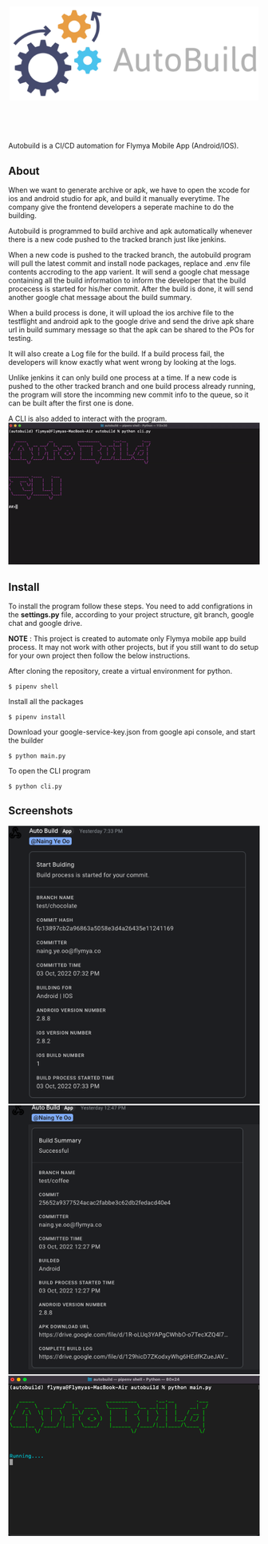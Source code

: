 <div align="center">
    <img src="./images/logo.png" width="500"/>
</div>

<br/><br/><br/>

Autobuild is a CI/CD automation for Flymya Mobile App (Android/IOS).

## About

When we want to generate archive or apk, we have to open the xcode for ios and android studio for apk, and build it manually everytime. The company give the frontend developers a seperate machine to do the building.

Autobuild is programmed to build archive and apk automatically whenever there is a new code pushed to the tracked branch just like jenkins.

When a new code is pushed to the tracked branch, the autobuild program will pull the latest commit and install node packages, replace and .env file contents accroding to the app varient. It will send a google chat message containing all the build information to inform the developer that the build procecess is started for his/her commit. After the build is done, it will send another google chat message about the build summary.

When a build process is done, it will upload the ios archive file to the testflight and android apk to the google drive and send the drive apk share url in build summary message so that the apk can be shared to the POs for testing.

It will also create a Log file for the build. If a build process fail, the developers will know exactly what went wrong by looking at the logs.

Unlike jenkins it can only build one process at a time. If a new code is pushed to the other tracked branch and one build process already running, the program will store the incomming new commit info to the queue, so it can be built after the first one is done.

A CLI is also added to interact with the program.<br/>
![cli-gif](images/cli.gif)

## Install

To install the program follow these steps. You need to add configrations in the **settings.py** file, according to your project structure, git branch, google chat and google drive.

**NOTE** : This project is created to automate only Flymya mobile app build process. It may not work with other projects, but if you still want to do setup for your own project then follow the below instructions.

After cloning the repository, create a virtual environment for python.

```
$ pipenv shell
```

Install all the packages

```
$ pipenv install
```

Download your google-service-key.json from google api console, and start the builder

```
$ python main.py
```

To open the CLI program

```
$ python cli.py
```

## Screenshots

![build-started-msg](images/build-started-msg.png)
![build-summary-msg](images/build-summary-msg.png)
![running](images/running.png)
